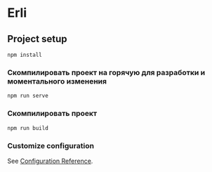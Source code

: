 # Erli

## Project setup
```
npm install
```

### Скомпилировать проект на горячую для разработки и моментального изменения
```
npm run serve
```

### Скомпилировать проект
```
npm run build
```

### Customize configuration
See [Configuration Reference](https://cli.vuejs.org/config/).

